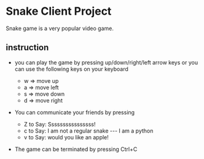 # Snake Client Project

Snake game is a very popular video game. 

## instruction
- you can play the game by pressing up/down/right/left arrow keys or you can use the following keys on your keyboard
    - w => move up
    - a => move left
    - s => move down
    - d => move right
- You can communicate your friends by pressing
    - Z to Say: Ssssssssssssssss!
    - c to Say: I am not a regular snake --- I am a python
    - v to Say: would you like an apple!
    
- The game can be terminated by pressing Ctrl+C 
